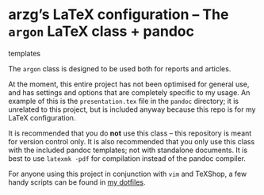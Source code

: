 # arzg’s LaTeX configuration – The `argon` LaTeX class + pandoc 
templates

The `argon` class is designed to be used both for reports and 
articles. 

At the moment, this entire project has not been optimised for 
general use, and has settings and options that are completely 
specific to my usage. An example of this is the `presentation.tex` 
file in the `pandoc` directory; it is unrelated to this project, 
but is included anyway because this repo is for my LaTeX 
configuration.

It is recommended that you do **not** use this class – this 
repository is meant for version control only. It is also 
recommended that you only use this class with the included pandoc 
templates; not with standalone documents. It is best to use 
`latexmk -pdf` for compilation instead of the pandoc compiler.

For anyone using this project in conjunction with `vim` and 
TeXShop, a few handy scripts can be found in [my 
dotfiles](https://github.com/arzg/dotfiles).
